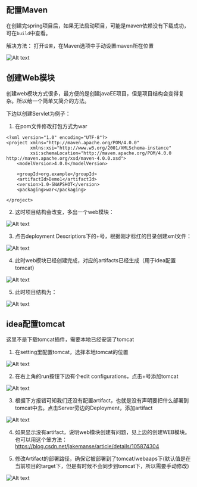 ## 配置Maven

在创建完spring项目后，如果无法启动项目，可能是maven依赖没有下载成功，可在`build`中查看。

解决方法：
打开`设置`，在Maven选项中手动设置maven所在位置

![Alt text](pic/idea-maven-setting.png)


## 创建Web模块 

创建web模块方式很多，最方便的是创建javaEE项目，但是项目结构会变得复杂。所以给一个简单又简介的方法。

下边以创建Servlet为例子：

1. 在pom文件修改打包方式为war

```
<?xml version="1.0" encoding="UTF-8"?>
<project xmlns="http://maven.apache.org/POM/4.0.0"
         xmlns:xsi="http://www.w3.org/2001/XMLSchema-instance"
         xsi:schemaLocation="http://maven.apache.org/POM/4.0.0 http://maven.apache.org/xsd/maven-4.0.0.xsd">
    <modelVersion>4.0.0</modelVersion>

    <groupId>org.example</groupId>
    <artifactId>Demo1</artifactId>
    <version>1.0-SNAPSHOT</version>
    <packaging>war</packaging>

</project>
```

2. 这时项目结构会改变，多出一个web模块：

![Alt text](pic/idea-web1.png)

3. 点击deployment Descriptiors下的+号，根据刚才标红的目录创建xml文件：

![Alt text](pic/idea-web2.png)

4. 此时web模块已经创建完成，对应的artifacts已经生成（用于idea配置tomcat）

![Alt text](pic/idea-web3.png)

5. 此时项目结构为：

![Alt text](pic/idea-web4.png)


## idea配置tomcat

这里不是下载tomcat插件，需要本地已经安装了tomcat

1. 在setting里配置tomcat，选择本地tomcat的位置

![Alt text](pic/idea-tomcat1.png)

2. 在右上角的run按钮下边有个edit configurations，点击+号添加tomcat

![Alt text](pic/idea-tomcat2.png)

3. 根据下方报错可知我们还没有配置artifact，也就是没有声明要把什么部署到tomcat中去。点击Server旁边的Deployment，添加artifact

![Alt text](pic/idea-tomcat3.png)

4. 如果显示没有artifact，说明web模块创建有问题，见上边的创建WEB模块。也可以用这个笨方法：https://blog.csdn.net/jakemanse/article/details/105874304

5. 修改Artifact的部署路径，确保它被部署到了tomcat/webaaps下(默认值是在当前项目的target下，但是有时候不会同步到tomcat下，所以需要手动修改)

![Alt text](pic/idea-tomcat4.png)